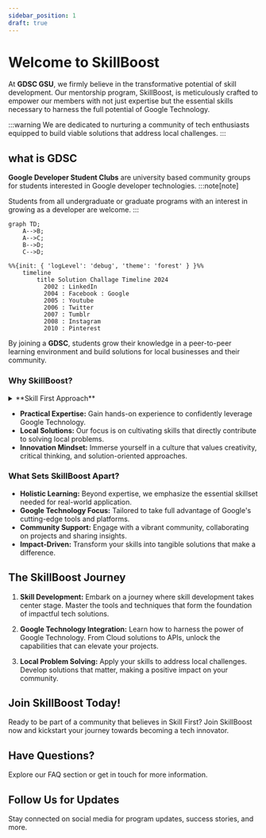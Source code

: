 ```yaml
---
sidebar_position: 1
draft: true
---
```


# Welcome to SkillBoost 

At **GDSC GSU**, we firmly believe in the transformative potential of skill development. Our mentorship program, SkillBoost, is meticulously crafted to empower our members with not just expertise but the essential skills necessary to harness the full potential of Google Technology. 

:::warning
We are dedicated to nurturing a community of tech enthusiasts equipped to build viable solutions that address local challenges.
:::

## what is GDSC 

**Google Developer Student Clubs** are university based community groups for students interested in Google developer technologies. 
:::note[note]

Students from all undergraduate or graduate programs with an interest in growing as a developer are welcome. 
:::

```mermaid
graph TD;
    A-->B;
    A-->C;
    B-->D;
    C-->D;
```


```mermaid
%%{init: { 'logLevel': 'debug', 'theme': 'forest' } }%%
    timeline
        title Solution Challage Timeline 2024
          2002 : LinkedIn
          2004 : Facebook : Google
          2005 : Youtube
          2006 : Twitter
          2007 : Tumblr
          2008 : Instagram
          2010 : Pinterest
```


By joining a **GDSC**, students grow their knowledge in a peer-to-peer learning environment and build solutions for local businesses and their community.


### Why SkillBoost?

<details>
  <summary>**Skill First Approach**</summary>
  <div>
     <div>
     We prioritize skill development as the cornerstone of innovation.
     </div>
  </div>
</details>



- **Practical Expertise:** Gain hands-on experience to confidently leverage Google Technology.
- **Local Solutions:** Our focus is on cultivating skills that directly contribute to solving local problems.
- **Innovation Mindset:** Immerse yourself in a culture that values creativity, critical thinking, and solution-oriented approaches.

### What Sets SkillBoost Apart?

- **Holistic Learning:** Beyond expertise, we emphasize the essential skillset needed for real-world application.
- **Google Technology Focus:** Tailored to take full advantage of Google's cutting-edge tools and platforms.
- **Community Support:** Engage with a vibrant community, collaborating on projects and sharing insights.
- **Impact-Driven:** Transform your skills into tangible solutions that make a difference.

## The SkillBoost Journey

1. **Skill Development:** Embark on a journey where skill development takes center stage. Master the tools and techniques that form the foundation of impactful tech solutions.

2. **Google Technology Integration:** Learn how to harness the power of Google Technology. From Cloud solutions to APIs, unlock the capabilities that can elevate your projects.

3. **Local Problem Solving:** Apply your skills to address local challenges. Develop solutions that matter, making a positive impact on your community.

## Join SkillBoost Today!

Ready to be part of a community that believes in Skill First? Join SkillBoost now and kickstart your journey towards becoming a tech innovator.

<!-- [Apply Now Button] -->

## Have Questions?

Explore our FAQ section or get in touch for more information.

<!-- [FAQ Button] -->

## Follow Us for Updates

Stay connected on social media for program updates, success stories, and more.

<!-- [Social Media Icons] -->

